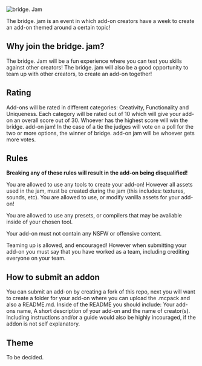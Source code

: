 ![bridge. Jam](https://user-images.githubusercontent.com/69014593/139026488-7f6d68cf-bbac-48dd-a4a5-081cda7b7d77.png)


The bridge. jam is an event in which add-on creators have a week to create an add-on themed around a certain topic!

## Why join the bridge. jam?

The bridge. Jam will be a fun experience where you can test you skills against other creators! The bridge. jam will also be a good opportunity to team up with other creators, to create an add-on together!

## Rating

Add-ons will be rated in different categories: Creativity, Functionality and Uniqueness. Each category will be rated out of 10 which will give your add-on an overall score out of 30. Whoever has the highest score will win the bridge. add-on jam! In the case of a tie the judges will vote on a poll for the two or more options, the winner of bridge. add-on jam will be whoever gets more votes.

## Rules

**Breaking any of these rules will result in the add-on being disqualified!**

You are allowed to use any tools to create your add-on! However all assets used in the jam, must be created during the jam (this includes: textures, sounds, etc). You are allowed to use, or modify vanilla assets for your add-on!

You are allowed to use any presets, or compilers that may be avaliable inside of your chosen tool.

Your add-on must not contain any NSFW or offensive content.

Teaming up is allowed, and encouraged! However when submitting your add-on you must say that you have worked as a team, including crediting everyone on your team.

## How to submit an addon

You can submit an add-on by creating a fork of this repo, next you will want to create a folder for your add-on where you can upload the .mcpack and also a README.md. Inside of the README you should include: Your add-ons name, A short description of your add-on and the name of creator(s). Including instructions and/or a guide would also be highly incouraged, if the addon is not self explanatory.

## Theme
To be decided.

